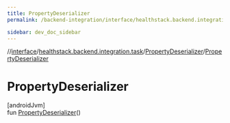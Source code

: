 ```yaml
---
title: PropertyDeserializer
permalink: /backend-integration/interface/healthstack.backend.integration.task/-property-deserializer/-property-deserializer.html

sidebar: dev_doc_sidebar
---
```

//[interface](../../../index.html)/[healthstack.backend.integration.task](../index.html)/[PropertyDeserializer](index.html)/[PropertyDeserializer](-property-deserializer.html)



# PropertyDeserializer



[androidJvm]\
fun [PropertyDeserializer](-property-deserializer.html)()




